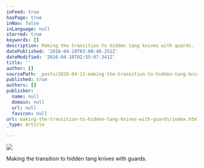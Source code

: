 ```yaml
---
inFeed: true
hasPage: true
inNav: false
inLanguage: null
starred: true
keywords: []
description: Making the transition to hidden tang knives with guards.
datePublished: '2016-04-18T03:00:48.251Z'
dateModified: '2016-04-18T02:55:07.341Z'
title: ''
author: []
sourcePath: _posts/2016-04-11-making-the-transition-to-hidden-tang-knives-with-guards.md
published: true
authors: []
publisher:
  name: null
  domain: null
  url: null
  favicon: null
url: making-the-transition-to-hidden-tang-knives-with-guards/index.html
_type: Article

---
```

![](https://the-grid-user-content.s3-us-west-2.amazonaws.com/9e27bcb9-4b73-43f4-88fd-ca8e0ac5fdbc.jpg)

Making the transition to hidden tang knives with guards.